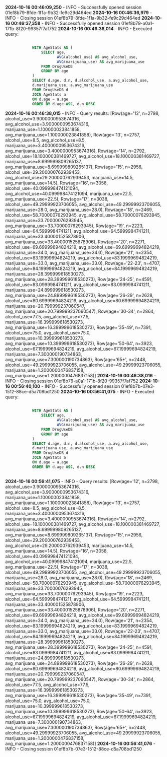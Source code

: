 **2024-10-16 00:46:09,250** - INFO - Successfully opened session 01ef8b79-8fde-1f1a-9b32-fe9c29d464ed
**2024-10-16 00:46:36,979** - INFO - Closing session 01ef8b79-8fde-1f1a-9b32-fe9c29d464ed
**2024-10-16 00:46:37,358** - INFO - Successfully opened session 01ef8b79-a0a1-171b-8f20-99357f7af752
**2024-10-16 00:46:38,014** - INFO - Executed query:

```sql

            WITH AgeStats AS (
                SELECT age,
                       AVG(alcohol_use) AS avg_alcohol_use,
                       AVG(marijuana_use) AS avg_marijuana_use
                FROM DrugUseDB
                GROUP BY age
            )
            SELECT d.age, d.n, d.alcohol_use, a.avg_alcohol_use,
            d.marijuana_use, a.avg_marijuana_use
            FROM DrugUseDB d
            JOIN AgeStats a
            ON d.age = a.age
            ORDER BY d.age ASC, d.n DESC

```

**2024-10-16 00:46:38,015** - INFO - Query results:
[Row(age='12', n=2798, alcohol_use=3.9000000953674316, avg_alcohol_use=3.9000000953674316, marijuana_use=1.100000023841858, avg_marijuana_use=1.100000023841858), Row(age='13', n=2757, alcohol_use=8.5, avg_alcohol_use=8.5, marijuana_use=3.4000000953674316, avg_marijuana_use=3.4000000953674316), Row(age='14', n=2792, alcohol_use=18.100000381469727, avg_alcohol_use=18.100000381469727, marijuana_use=8.699999809265137, avg_marijuana_use=8.699999809265137), Row(age='15', n=2956, alcohol_use=29.200000762939453, avg_alcohol_use=29.200000762939453, marijuana_use=14.5, avg_marijuana_use=14.5), Row(age='16', n=3058, alcohol_use=40.099998474121094, avg_alcohol_use=40.099998474121094, marijuana_use=22.5, avg_marijuana_use=22.5), Row(age='17', n=3038, alcohol_use=49.29999923706055, avg_alcohol_use=49.29999923706055, marijuana_use=28.0, avg_marijuana_use=28.0), Row(age='18', n=2469, alcohol_use=58.70000076293945, avg_alcohol_use=58.70000076293945, marijuana_use=33.70000076293945, avg_marijuana_use=33.70000076293945), Row(age='19', n=2223, alcohol_use=64.5999984741211, avg_alcohol_use=64.5999984741211, marijuana_use=33.400001525878906, avg_marijuana_use=33.400001525878906), Row(age='20', n=2271, alcohol_use=69.69999694824219, avg_alcohol_use=69.69999694824219, marijuana_use=34.0, avg_marijuana_use=34.0), Row(age='21', n=2354, alcohol_use=83.19999694824219, avg_alcohol_use=83.19999694824219, marijuana_use=33.0, avg_marijuana_use=33.0), Row(age='22-23', n=4707, alcohol_use=84.19999694824219, avg_alcohol_use=84.19999694824219, marijuana_use=28.399999618530273, avg_marijuana_use=28.399999618530273), Row(age='24-25', n=4591, alcohol_use=83.0999984741211, avg_alcohol_use=83.0999984741211, marijuana_use=24.899999618530273, avg_marijuana_use=24.899999618530273), Row(age='26-29', n=2628, alcohol_use=80.69999694824219, avg_alcohol_use=80.69999694824219, marijuana_use=20.799999237060547, avg_marijuana_use=20.799999237060547), Row(age='30-34', n=2864, alcohol_use=77.5, avg_alcohol_use=77.5, marijuana_use=16.399999618530273, avg_marijuana_use=16.399999618530273), Row(age='35-49', n=7391, alcohol_use=75.0, avg_alcohol_use=75.0, marijuana_use=10.399999618530273, avg_marijuana_use=10.399999618530273), Row(age='50-64', n=3923, alcohol_use=67.19999694824219, avg_alcohol_use=67.19999694824219, marijuana_use=7.300000190734863, avg_marijuana_use=7.300000190734863), Row(age='65+', n=2448, alcohol_use=49.29999923706055, avg_alcohol_use=49.29999923706055, marijuana_use=1.2000000476837158, avg_marijuana_use=1.2000000476837158)]
**2024-10-16 00:46:38,016** - INFO - Closing session 01ef8b79-a0a1-171b-8f20-99357f7af752
**2024-10-16 00:56:40,100** - INFO - Successfully opened session 01ef8b7b-07e3-1512-88ce-d5a708bd1250
**2024-10-16 00:56:41,075** - INFO - Executed query:
```sql

            WITH AgeStats AS (
                SELECT age,
                       AVG(alcohol_use) AS avg_alcohol_use,
                       AVG(marijuana_use) AS avg_marijuana_use
                FROM DrugUseDB
                GROUP BY age
            )
            SELECT d.age, d.n, d.alcohol_use, a.avg_alcohol_use, 
            d.marijuana_use, a.avg_marijuana_use
            FROM DrugUseDB d
            JOIN AgeStats a
            ON d.age = a.age
            ORDER BY d.age ASC, d.n DESC
        
```
**2024-10-16 00:56:41,075** - INFO - Query results:
[Row(age='12', n=2798, alcohol_use=3.9000000953674316, avg_alcohol_use=3.9000000953674316, marijuana_use=1.100000023841858, avg_marijuana_use=1.100000023841858), Row(age='13', n=2757, alcohol_use=8.5, avg_alcohol_use=8.5, marijuana_use=3.4000000953674316, avg_marijuana_use=3.4000000953674316), Row(age='14', n=2792, alcohol_use=18.100000381469727, avg_alcohol_use=18.100000381469727, marijuana_use=8.699999809265137, avg_marijuana_use=8.699999809265137), Row(age='15', n=2956, alcohol_use=29.200000762939453, avg_alcohol_use=29.200000762939453, marijuana_use=14.5, avg_marijuana_use=14.5), Row(age='16', n=3058, alcohol_use=40.099998474121094, avg_alcohol_use=40.099998474121094, marijuana_use=22.5, avg_marijuana_use=22.5), Row(age='17', n=3038, alcohol_use=49.29999923706055, avg_alcohol_use=49.29999923706055, marijuana_use=28.0, avg_marijuana_use=28.0), Row(age='18', n=2469, alcohol_use=58.70000076293945, avg_alcohol_use=58.70000076293945, marijuana_use=33.70000076293945, avg_marijuana_use=33.70000076293945), Row(age='19', n=2223, alcohol_use=64.5999984741211, avg_alcohol_use=64.5999984741211, marijuana_use=33.400001525878906, avg_marijuana_use=33.400001525878906), Row(age='20', n=2271, alcohol_use=69.69999694824219, avg_alcohol_use=69.69999694824219, marijuana_use=34.0, avg_marijuana_use=34.0), Row(age='21', n=2354, alcohol_use=83.19999694824219, avg_alcohol_use=83.19999694824219, marijuana_use=33.0, avg_marijuana_use=33.0), Row(age='22-23', n=4707, alcohol_use=84.19999694824219, avg_alcohol_use=84.19999694824219, marijuana_use=28.399999618530273, avg_marijuana_use=28.399999618530273), Row(age='24-25', n=4591, alcohol_use=83.0999984741211, avg_alcohol_use=83.0999984741211, marijuana_use=24.899999618530273, avg_marijuana_use=24.899999618530273), Row(age='26-29', n=2628, alcohol_use=80.69999694824219, avg_alcohol_use=80.69999694824219, marijuana_use=20.799999237060547, avg_marijuana_use=20.799999237060547), Row(age='30-34', n=2864, alcohol_use=77.5, avg_alcohol_use=77.5, marijuana_use=16.399999618530273, avg_marijuana_use=16.399999618530273), Row(age='35-49', n=7391, alcohol_use=75.0, avg_alcohol_use=75.0, marijuana_use=10.399999618530273, avg_marijuana_use=10.399999618530273), Row(age='50-64', n=3923, alcohol_use=67.19999694824219, avg_alcohol_use=67.19999694824219, marijuana_use=7.300000190734863, avg_marijuana_use=7.300000190734863), Row(age='65+', n=2448, alcohol_use=49.29999923706055, avg_alcohol_use=49.29999923706055, marijuana_use=1.2000000476837158, avg_marijuana_use=1.2000000476837158)]
**2024-10-16 00:56:41,076** - INFO - Closing session 01ef8b7b-07e3-1512-88ce-d5a708bd1250
